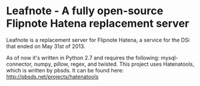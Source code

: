 Leafnote - A fully open-source Flipnote Hatena replacement server
======

Leafnote is a replacement server for Flipnote Hatena, a service for the DSi that ended on May 31st of 2013.

As of now it's written in Python 2.7 and requires the following: mysql-connector, numpy, pillow, regex, and twisted.
This project uses Hatenatools, which is written by pbsds. It can be found here: http://pbsds.net/projects/hatenatools
